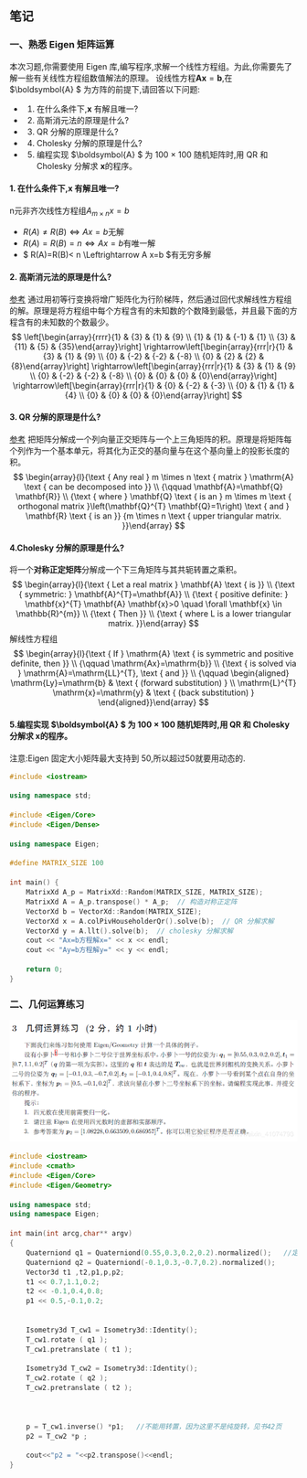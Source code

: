 ## 笔记
### 一、熟悉 Eigen 矩阵运算
本次习题,你需要使用 Eigen 库,编写程序,求解一个线性方程组。为此,你需要先了解一些有关线性方程组数值解法的原理。
设线性方程$\boldsymbol{A} \boldsymbol{x}=\boldsymbol{b}$,在 $\boldsymbol{A} $ 为方阵的前提下,请回答以下问题:
- 1. 在什么条件下,$\boldsymbol{x}$ 有解且唯一?
- 2. 高斯消元法的原理是什么?
- 3. QR 分解的原理是什么?
- 4. Cholesky 分解的原理是什么?
- 5. 编程实现 $\boldsymbol{A} $  为 100 × 100 随机矩阵时,用 QR 和 Cholesky 分解求 $\boldsymbol{x}$的程序。

####  1. 在什么条件下,$\boldsymbol{x}$ 有解且唯一?
n元非齐次线性方程组$A_{m \times n} x=b$
- $R(A) \neq R(B)  \Leftrightarrow A x=b$无解
- $R(A)=R(B)=n \Leftrightarrow A x=b$有唯一解
- $ R(A)=R(B)< n \Leftrightarrow A x=b $有无穷多解

#### 2. 高斯消元法的原理是什么?
[参考](https://en.wikipedia.org/wiki/Gaussian_elimination)
通过用初等行变换将增广矩阵化为行阶梯阵，然后通过回代求解线性方程组的解。原理是将方程组中每个方程含有的未知数的个数降到最低，并且最下面的方程含有的未知数的个数最少。
$$
\left[\begin{array}{rrrr}{1} & {3} & {1} & {9} \\ {1} & {1} & {-1} & {1} \\ {3} & {11} & {5} & {35}\end{array}\right] \rightarrow\left[\begin{array}{rrr|r}{1} & {3} & {1} & {9} \\ {0} & {-2} & {-2} & {-8} \\ {0} & {2} & {2} & {8}\end{array}\right] \rightarrow\left[\begin{array}{rrr|r}{1} & {3} & {1} & {9} \\ {0} & {-2} & {-2} & {-8} \\ {0} & {0} & {0} & {0}\end{array}\right] \rightarrow\left[\begin{array}{rrr|r}{1} & {0} & {-2} & {-3} \\ {0} & {1} & {1} & {4} \\ {0} & {0} & {0} & {0}\end{array}\right]
$$

#### 3. QR 分解的原理是什么?
[参考](https://zh.wikipedia.org/wiki/QR%E5%88%86%E8%A7%A3)
把矩阵分解成一个列向量正交矩阵与一个上三角矩阵的积。原理是将矩阵每个列作为一个基本单元，将其化为正交的基向量与在这个基向量上的投影长度的积。
$$
\begin{array}{l}{\text { Any real } m \times n \text { matrix } \mathrm{A} \text { can be decomposed into }} \\ {\qquad \mathbf{A}=\mathbf{Q} \mathbf{R}} \\ {\text { where } \mathbf{Q} \text { is an } m \times m \text { orthogonal matrix }\left(\mathbf{Q}^{T} \mathbf{Q}=1\right) \text { and } \mathbf{R} \text { is an }} {m \times n \text { upper triangular matrix. }}\end{array}
$$

#### 4.Cholesky 分解的原理是什么?
将一个**对称正定矩阵**分解成一个下三角矩阵与其共轭转置之乘积。
$$
\begin{array}{l}{\text { Let a real matrix } \mathbf{A} \text { is }} \\ {\text { symmetric: } \mathbf{A}^{T}=\mathbf{A}} \\ {\text { positive definite: } \mathbf{x}^{T} \mathbf{A} \mathbf{x}>0 \quad \forall \mathbf{x} \in \mathbb{R}^{m}} \\ {\text { Then }} \\ {\text { where L is a lower triangular matrix. }}\end{array}
$$
解线性方程组
$$
\begin{array}{l}{\text { If } \mathrm{A} \text { is symmetric and positive definite, then }} \\ {\qquad \mathrm{Ax}=\mathrm{b}} \\ {\text { is solved via } \mathrm{A}=\mathrm{LL}^{T}, \text { and }} \\ {\qquad \begin{aligned} \mathrm{Ly}=\mathrm{b} & \text { (forward substitution) } \\ \mathrm{L}^{T} \mathrm{x}=\mathrm{y} & \text { (back substitution) } \end{aligned}}\end{array}
$$

#### 5.编程实现 $\boldsymbol{A} $  为 100 × 100 随机矩阵时,用 QR 和 Cholesky 分解求 $\boldsymbol{x}$的程序。
注意:Eigen 固定大小矩阵最大支持到 50,所以超过50就要用动态的.
``` c++
#include <iostream>

using namespace std;

#include <Eigen/Core>
#include <Eigen/Dense>

using namespace Eigen;

#define MATRIX_SIZE 100

int main() {
    MatrixXd A_p = MatrixXd::Random(MATRIX_SIZE, MATRIX_SIZE);
    MatrixXd A = A_p.transpose() * A_p;  // 构造对称正定阵
    VectorXd b = VectorXd::Random(MATRIX_SIZE);
    VectorXd x = A.colPivHouseholderQr().solve(b);  // QR 分解求解
    VectorXd y = A.llt().solve(b);  // cholesky 分解求解
    cout << "Ax=b方程解x=" << x << endl;
    cout << "Ay=b方程解y=" << y << endl;

    return 0;
}
```
### 二、几何运算练习
![](./img/t2.png)

``` C++
#include <iostream>
#include <cmath>
#include <Eigen/Core>
#include <Eigen/Geometry>

using namespace std;
using namespace Eigen;

int main(int arcg,char** argv)
{
    Quaterniond q1 = Quaterniond(0.55,0.3,0.2,0.2).normalized();   //定义并归一化四元数
    Quaterniond q2 = Quaterniond(-0.1,0.3,-0.7,0.2).normalized();
    Vector3d t1 ,t2,p1,p,p2;
    t1 << 0.7,1.1,0.2;
    t2 << -0.1,0.4,0.8;
    p1 << 0.5,-0.1,0.2;
  

    Isometry3d T_cw1 = Isometry3d::Identity();
    T_cw1.rotate ( q1 );
    T_cw1.pretranslate ( t1 );

    Isometry3d T_cw2 = Isometry3d::Identity();
    T_cw2.rotate ( q2 );
    T_cw2.pretranslate ( t2 );



    p = T_cw1.inverse() *p1;   //不能用转置，因为这里不是纯旋转，见书42页
    p2 = T_cw2 *p ;

    cout<<"p2 = "<<p2.transpose()<<endl;
}
```